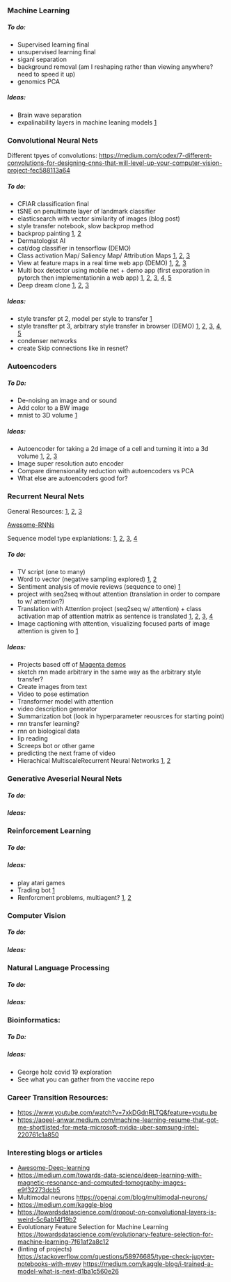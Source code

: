 ### Machine Learning
##### To do:
- Supervised learning final
- unsupervised learning final
- siganl separation
- background removal (am I reshaping rather than viewing anywhere? need to speed it up)
- genomics PCA
##### Ideas:
- Brain wave separation
- expalinability layers in machine leaning models [1](https://towardsdatascience.com/explainable-ai-xai-lime-shap-two-great-candidates-to-help-you-explain-your-machine-learning-a95536a46c4e)

### Convolutional Neural Nets
Different tpyes of convolutions: https://medium.com/codex/7-different-convolutions-for-designing-cnns-that-will-level-up-your-computer-vision-project-fec588113a64

##### To do:
- CFIAR classification final
- tSNE on penultimate layer of landmark classifier
- elasticsearch with vector similarity of images (blog post)
- style transfer notebook, slow backprop method
- backprop painting [1](https://towardsdatascience.com/visual-interpretability-for-convolutional-neural-networks-2453856210ce), [2](https://blog.keras.io/how-convolutional-neural-networks-see-the-world.html)
- Dermatologist AI
- cat/dog classifier in tensorflow (DEMO)
- Class activation Map/ Saliency Map/ Attribution Maps [1](https://mrsalehi.medium.com/a-review-of-different-interpretation-methods-in-deep-learning-part-1-saliency-map-cam-grad-cam-3a34476bc24d), [2](https://openaccess.thecvf.com/content/ICCV2021/papers/Ruiz_Generating_Attribution_Maps_With_Disentangled_Masked_Backpropagation_ICCV_2021_paper.pdf), [3](https://towardsdatascience.com/visual-interpretability-for-convolutional-neural-networks-2453856210ce)
- View at feature maps in a real time web app (DEMO) [1](https://ravivaishnav20.medium.com/visualizing-feature-maps-using-pytorch-12a48cd1e573), [2](https://experiments.withgoogle.com/what-neural-nets-see), [3](https://discuss.pytorch.org/t/how-to-access-input-output-activations-of-a-layer-given-its-parameters-names/53772)
- Multi box detector using mobile net + demo app (first exporation in pytorch then implementationin a web app) [1](https://github.com/sgrvinod/a-PyTorch-Tutorial-to-Object-Detection), [2](https://medium.com/axinc-ai/mobilenetssd-a-machine-learning-model-for-fast-object-detection-37352ce6da7d#:~:text=MobilenetSSD%20is%20an%20object%20detection,detection%20optimized%20for%20mobile%20devices), [3](https://adityakunar.medium.com/object-detection-with-ssd-and-mobilenet-aeedc5917ad0), [4](https://towardsdatascience.com/understanding-ssd-multibox-real-time-object-detection-in-deep-learning-495ef744fab), [5](https://medium.com/@techmayank2000/object-detection-using-ssd-mobilenetv2-using-tensorflow-api-can-detect-any-single-class-from-31a31bbd0691)
- Deep dream clone [1](https://www.alanzucconi.com/2015/07/06/live-your-deepdream-how-to-recreate-the-inceptionism-effect/), [2](https://blog.keras.io/how-convolutional-neural-networks-see-the-world.html), [3](https://www.youtube.com/watch?v=GHVaaHESrlY)

##### Ideas:
- style transfer pt 2, model per style to transfer [1](https://www.youtube.com/watch?v=y54wAlE04qU)
- style transfter pt 3, arbitrary style transfer in browser (DEMO) [1](https://www.youtube.com/watch?v=y54wAlE04qU), [2](https://www.cv-foundation.org/openaccess/content_cvpr_2016/papers/Gatys_Image_Style_Transfer_CVPR_2016_paper.pdf), [3](https://reiinakano.com/arbitrary-image-stylization-tfjs/), [4](https://magenta.tensorflow.org/blog/2018/12/20/style-transfer-js/), [5](https://arxiv.org/pdf/1705.06830.pdf)
- condenser networks
- create Skip connections like in resnet?

### Autoencoders
##### To Do:
- De-noising an image and or sound
- Add color to a BW image
- mnist to 3D volume [1](https://www.kaggle.com/daavoo/3d-mnist)
##### Ideas:
- Autoencoder for taking a 2d image of a cell and turning it into a 3d volume [1](https://stackoverflow.com/questions/47373421/from-2d-to-3d-using-convolutional-autoencoder), [2](https://www.allencell.org/3d-cell-viewer.html), [3](https://www.allencell.org/data-downloading.html)
- Image super resolution auto encoder
- Compare dimensionality reduction with autoencoders vs PCA
- What else are autoencoders good for?

### Recurrent Neural Nets
General Resources: [1](https://www.youtube.com/watch?v=iX5V1WpxxkY), [2](http://karpathy.github.io/2015/05/21/rnn-effectiveness/), [3](http://blog.echen.me/2017/05/30/exploring-lstms/)

[Awesome-RNNs](https://github.com/kjw0612/awesome-rnn)

Sequence model type explaniations: [1](https://machinelearningmastery.com/models-sequence-prediction-recurrent-neural-networks/), [2](https://blog.keras.io/a-ten-minute-introduction-to-sequence-to-sequence-learning-in-keras.html), [3](https://jinglescode.github.io/2020/05/21/three-types-sequence-prediction-problems/), [4](https://wandb.ai/ayush-thakur/dl-question-bank/reports/LSTM-RNN-in-Keras-Examples-of-One-to-Many-Many-to-One-Many-to-Many---VmlldzoyMDIzOTM)
##### To do:
- TV script (one to many)
- Word to vector (negative sampling explored) [1](https://gist.github.com/GavinXing/9954ea846072e115bb07d9758892382c), [2](https://stackoverflow.com/questions/62456558/is-one-hot-encoding-required-for-using-pytorchs-cross-entropy-loss-function)
- Sentiment analysis of movie reviews (sequence to one) [1](https://stackoverflow.com/questions/54892813/what-is-the-difference-between-sequence-to-sequence-and-sequence-to-one-regressi)
- project with seq2seq without attention (translation in order to compare to w/ attention?)
- Translation with Attention project (seq2seq w/ attention) + class activation map of attention matrix as sentence is translated [1](https://www.tensorflow.org/text/tutorials/nmt_with_attention), [2](https://pytorch.org/tutorials/intermediate/seq2seq_translation_tutorial.html), [3](https://www.quora.com/Why-in-a-seq2seq-RNN-model-do-we-ignore-the-output-of-the-encoder-and-just-pass-to-the-decoder-the-state-of-the-encoder), [4](http://blog.echen.me/2017/05/30/exploring-lstms/)
- Image captioning with attention, visualizing focused parts of image attention is given to [1](https://github.com/yunjey/pytorch-tutorial/tree/master/tutorials/03-advanced/image_captioning)
##### Ideas:
- Projects based off of [Magenta demos](https://magenta.tensorflow.org/demos)
- sketch rnn made arbitrary in the same way as the arbitrary style transfer?
- Create images from text
- Video to pose estimation
- Transformer model with attention
- video description generator
- Summarization bot (look in hyperparameter reousrces for starting point)
- rnn transfer learning?
- rnn on biological data
- lip reading
- Screeps bot or other game
- predicting the next frame of video
- Hierachical MultiscaleRecurrent Neural Networks [1](https://openreview.net/pdf?id=S1di0sfgl), [2](https://medium.com/paper-club/hierarchical-multiscale-recurrent-neural-networks-9e614e4fb04)

### Generative Aveserial Neural Nets
##### To do:
##### Ideas:

### Reinforcement Learning 
##### To do:
##### Ideas:
- play atari games
- Trading bot [1](https://link.medium.com/4m9EqKdZSnb)
- Renforcment problems, multiagent? [1](https://neptune.ai/blog/best-benchmarks-for-reinforcement-learning), [2](https://www.reddit.com/r/MachineLearning/comments/cnrrh2/p_i_made_a_persistent_online_environment_for_ai/)


### Computer Vision
##### To do:
##### Ideas:

### Natural Language Processing
##### To do:
##### Ideas:

### Bioinformatics:
##### To Do:
##### Ideas:
- George holz covid 19 exploration
- See what you can gather from the vaccine repo

### Career Transition Resources:
- https://www.youtube.com/watch?v=7xkDGdnRLTQ&feature=youtu.be
- https://aqeel-anwar.medium.com/machine-learning-resume-that-got-me-shortlisted-for-meta-microsoft-nvidia-uber-samsung-intel-220761c1a850

### Interesting blogs or articles
- [Awesome-Deep-learning](https://github.com/ChristosChristofidis/awesome-deep-learning)
- https://medium.com/towards-data-science/deep-learning-with-magnetic-resonance-and-computed-tomography-images-e9f32273dcb5
- Multimodal neurons https://openai.com/blog/multimodal-neurons/
- https://medium.com/kaggle-blog
- https://towardsdatascience.com/dropout-on-convolutional-layers-is-weird-5c6ab14f19b2
- Evolutionary Feature Selection for Machine Learning https://towardsdatascience.com/evolutionary-feature-selection-for-machine-learning-7f61af2a8c12
- (linting of projects) https://stackoverflow.com/questions/58976685/type-check-jupyter-notebooks-with-mypy
https://medium.com/kaggle-blog/i-trained-a-model-what-is-next-d1ba1c560e26


















